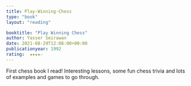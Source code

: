 ```yaml
---
title: Play-Winning-Chess
type: "book"
layout: "reading"

booktitle: "Play Winning Chess"
author: Yasser Seirawan
date: 2021-08-29T12:08:00+00:00
publicationyear: 1992
rating:  ★★★★☆
---
```


First chess book I read! Interesting lessons, some fun chess trivia and lots of examples and games to go through.
